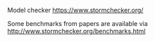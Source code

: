 Model checker
https://www.stormchecker.org/

Some benchmarks from papers are available via http://www.stormchecker.org/benchmarks.html